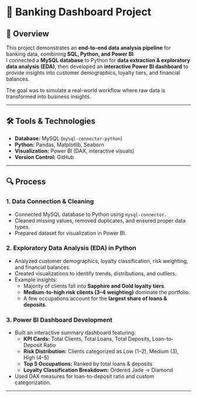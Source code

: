 # 🏦 Banking Dashboard Project

## 📌 Overview
This project demonstrates an **end-to-end data analysis pipeline** for banking data, combining **SQL, Python, and Power BI**.  
I connected a **MySQL database** to Python for **data extraction & exploratory data analysis (EDA)**, then developed an **interactive Power BI dashboard** to provide insights into customer demographics, loyalty tiers, and financial balances.  

The goal was to simulate a real-world workflow where raw data is transformed into business insights.

---

## 🛠️ Tools & Technologies
- **Database:** MySQL (`mysql-connector-python`)
- **Python:** Pandas, Matplotlib, Seaborn
- **Visualization:** Power BI (DAX, interactive visuals)
- **Version Control:** GitHub

---

## 🔍 Process

### 1. Data Connection & Cleaning
- Connected MySQL database to Python using `mysql-connector`.
- Cleaned missing values, removed duplicates, and ensured proper data types.
- Prepared dataset for visualization in Power BI.

### 2. Exploratory Data Analysis (EDA) in Python
- Analyzed customer demographics, loyalty classification, risk weighting, and financial balances.
- Created visualizations to identify trends, distributions, and outliers.
- Example insights:
  - Majority of clients fall into **Sapphire and Gold loyalty tiers**.
  - **Medium-to-high risk clients (3–4 weighting)** dominate the portfolio.
  - A few occupations account for the **largest share of loans & deposits**.

### 3. Power BI Dashboard Development
- Built an interactive summary dashboard featuring:
  - **KPI Cards:** Total Clients, Total Loans, Total Deposits, Loan-to-Deposit Ratio  
  - **Risk Distribution:** Clients categorized as Low (1–2), Medium (3), High (4–5)  
  - **Top 5 Occupations:** Ranked by total loans & deposits  
  - **Loyalty Classification Breakdown:** Ordered Jade → Diamond  
- Used DAX measures for loan-to-deposit ratio and custom categorization.

---
